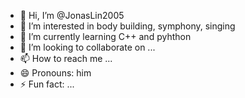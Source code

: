 - 👋 Hi, I’m @JonasLin2005
- 👀 I’m interested in body building, symphony, singing
- 🌱 I’m currently learning C++ and pyhthon
- 💞️ I’m looking to collaborate on ...
- 📫 How to reach me ...
- 😄 Pronouns: him
- ⚡ Fun fact: ...

<!---
JonasLin2005/JonasLin2005 is a ✨ special ✨ repository because its `README.md` (this file) appears on your GitHub profile.
You can click the Preview link to take a look at your changes.
--->
